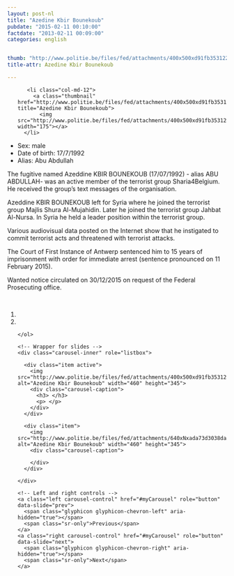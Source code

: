 ```yaml
---
layout: post-nl
title: "Azedine Kbir Bounekoub"
pubdate: "2015-02-11 00:10:00"
factdate: "2013-02-11 00:09:00"
categories: english


thumb: "http://www.politie.be/files/fed/attachments/400x500xd91fb353122f5ba34122652cedaf1799_thumb.jpg.pagespeed.ic.ssopa8_Vxa.jpg"
title-attr: Azedine Kbir Bounekoub

---
```


<div class="row">

  <div class="col-xs-6 col-md-4">
<ul class="row polaroids">

       <li class="col-md-12">  
         <a class="thumbnail" href="http://www.politie.be/files/fed/attachments/400x500xd91fb353122f5ba34122652cedaf1799_thumb.jpg.pagespeed.ic.ssopa8_Vxa.jpg" title="Azedine Kbir Bounekoub">
           <img src="http://www.politie.be/files/fed/attachments/400x500xd91fb353122f5ba34122652cedaf1799_thumb.jpg.pagespeed.ic.ssopa8_Vxa.jpg" width="175"></a>
      </li>  

  </ul>

  
  </div>
  <div class="col-xs-12 col-md-8">
 
<ul>
<li>Sex: male</li>
<li>Date of birth: 17/7/1992</li>
<li>Alias: Abu Abdullah</li>
</ul> 


<p>The fugitive named Azeddine KBIR BOUNEKOUB (17/07/1992) - alias ABU ABDULLAH- was an active member of the terrorist group Sharia4Belgium. He received the group’s text messages of the organisation. </p>
<p>Azeddine KBIR BOUNEKOUB left for Syria where he joined the terrorist group Majlis Shura Al-Mujahidin. Later he joined the terrorist group Jahbat Al-Nursa. In Syria he held a leader position within the terrorist group. </p>
<p>Various audiovisual data posted on the Internet show that he instigated to commit terrorist acts and threatened with terrorist attacks. </p>
<p>The Court of First Instance of Antwerp sentenced him to 15 years of imprisonment with order for immediate arrest (sentence pronounced on 11 February 2015). </p>
<p>Wanted notice circulated on 30/12/2015 on request of the Federal Prosecuting office. 
</p>

<!-- SLIDER -->
<div class="container"  class="col-xs-12 col-md-12">
  <br>
  <div id="myCarousel" class="carousel slide" data-ride="carousel">
    <!-- Indicators -->
    <ol class="carousel-indicators">
      <li data-target="#myCarousel" data-slide-to="0" class="active"></li>
      <li data-target="#myCarousel" data-slide-to="1"></li>

    </ol>

    <!-- Wrapper for slides -->
    <div class="carousel-inner" role="listbox">

      <div class="item active">
        <img src="http://www.politie.be/files/fed/attachments/400x500xd91fb353122f5ba34122652cedaf1799_thumb.jpg.pagespeed.ic.ssopa8_Vxa.jpg" alt="Azedine Kbir Bounekoub" width="460" height="345">
        <div class="carousel-caption">
          <h3> </h3>
          <p> </p>
        </div>
      </div>

      <div class="item">
        <img src="http://www.politie.be/files/fed/attachments/640xNxada73d3038daa05bdf5e2d4af761acc3_thumb.jpg.pagespeed.ic._0ZUCMEPP3.jpg" alt="Azedine Kbir Bounekoub" width="460" height="345">
        <div class="carousel-caption">

        </div>
      </div>
  
    </div>

    <!-- Left and right controls -->
    <a class="left carousel-control" href="#myCarousel" role="button" data-slide="prev">
      <span class="glyphicon glyphicon-chevron-left" aria-hidden="true"></span>
      <span class="sr-only">Previous</span>
    </a>
    <a class="right carousel-control" href="#myCarousel" role="button" data-slide="next">
      <span class="glyphicon glyphicon-chevron-right" aria-hidden="true"></span>
      <span class="sr-only">Next</span>
    </a>
  </div>
</div>

  <link rel="stylesheet" href="http://maxcdn.bootstrapcdn.com/bootstrap/3.3.5/css/bootstrap.min.css">
  <script src="https://ajax.googleapis.com/ajax/libs/jquery/1.11.3/jquery.min.js"></script>
  <script src="http://maxcdn.bootstrapcdn.com/bootstrap/3.3.5/js/bootstrap.min.js"></script>
  <!-- SLIDER -->
  
</div>


</div>

